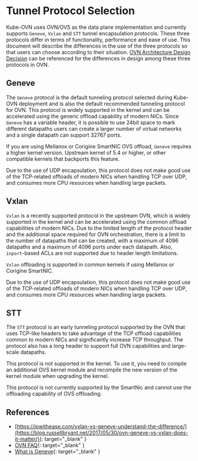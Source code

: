 # Tunnel Protocol Selection

Kube-OVN uses OVN/OVS as the data plane implementation and currently supports `Geneve`, `Vxlan` and `STT` tunnel encapsulation protocols.
These three protocols differ in terms of functionality, performance and ease of use.
This document will describe the differences in the use of the three protocols so that users can choose according to their situation.
[OVN Architecture Design Decision](https://www.man7.org/linux/man-pages/man7/ovn-architecture.7.html#DESIGN_DECISIONS) can be referenced for the differences in design among these three protocols in OVN.

## Geneve

The `Geneve` protocol is the default tunneling protocol selected during Kube-OVN deployment and is also the default recommended tunneling protocol for OVN.
This protocol is widely supported in the kernel and can be accelerated using the generic offload capability of modern NICs.
Since `Geneve` has a variable header, it is possible to use 24bit space to mark different datapaths users can create a larger number of virtual networks and a single datapath can support 32767 ports.

If you are using Mellanox or Corigine SmartNIC OVS offload, `Geneve` requires a higher kernel version.
Upstream kernel of 5.4 or higher, or other compatible kernels that backports this feature.

Due to the use of UDP encapsulation, this protocol does not make good use of the TCP-related offloads of modern NICs when handling TCP over UDP,
and consumes more CPU resources when handling large packets.

## Vxlan

`Vxlan` is a recently supported protocol in the upstream OVN,
which is widely supported in the kernel and can be accelerated using the common offload capabilities of modern NICs.
Due to the limited length of the protocol header and the additional space required for OVN orchestration,
there is a limit to the number of datapaths that can be created,
with a maximum of 4096 datapaths and a maximum of 4096 ports under each datapath.
Also, `inport`-based ACLs are not supported due to header length limitations.

`Vxlan` offloading is supported in common kernels if using Mellanox or Corigine SmartNIC.

Due to the use of UDP encapsulation, this protocol does not make good use of the TCP-related offloads of modern NICs when handling TCP over UDP,
and consumes more CPU resources when handling large packets.

## STT

The `STT` protocol is an early tunneling protocol supported by the OVN that uses TCP-like headers to
take advantage of the TCP offload capabilities common to modern NICs and significantly increase TCP throughput.
The protocol also has a long header to support full OVN capabilities and large-scale datapaths.

This protocol is not supported in the kernel. To use it, you need to compile an additional OVS kernel module and recompile
the new version of the kernel module when upgrading the kernel.

This protocol is not currently supported by the SmartNic and cannot use the offloading capability of OVS offloading.

## References

- [https://ipwithease.com/vxlan-vs-geneve-understand-the-difference/](https://blog.russellbryant.net/2017/05/30/ovn-geneve-vs-vxlan-does-it-matter/){: target="_blank" }
- [OVN FAQ](https://docs.ovn.org/en/latest/faq/general.html){: target="_blank" }
- [What is Geneve](https://www.redhat.com/en/blog/what-geneve){: target="_blank" }
